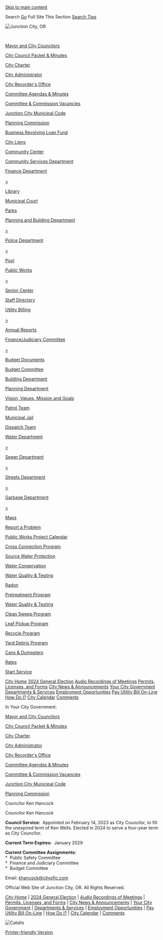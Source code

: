[Skip to main content](https://www.junctioncityoregon.gov/index.asp?Type=B_DIR&SEC=%7BDE110CDB-84B7-4ABF-A818-B97923C0627B%7D&DE=%7BDB6431DA-ED78-4068-8094-6C9281115026%7D%2F)

Search [Go](https:document.formSearch.submit%28%29;) Full Site This Section [Search Tips](https://search.avenet.net)  

![Junction City, OR](https://www.junctioncityoregon.gov/repository/designs/templates/GO_junctioncity-or/images/logo.png)

 

[Mayor and City Councilors](https://www.junctioncityoregon.gov/index.asp?Type=B_DIR&SEC=%7BDE110CDB-84B7-4ABF-A818-B97923C0627B%7D)

[City Council Packet &amp; Minutes](https://www.junctioncityoregon.gov/index.asp?Type=B_LIST&SEC=%7B949CB97C-4881-4C03-BE23-3E16203FA13D%7D)

[City Charter](https://www.junctioncityoregon.gov/index.asp?Type=B_LIST&SEC=%7B9626C7B8-5E24-4D52-96D9-25CAF8919BAC%7D)

[City Administrator](https://www.junctioncityoregon.gov/index.asp?Type=B_BASIC&SEC=%7B54254C2D-2D2C-4D3B-8092-C28763AA133B%7D)

[City Recorder's Office](https://www.junctioncityoregon.gov/index.asp?Type=B_BASIC&SEC=%7B812A4DF9-84EF-4743-98C2-E5BFBD5C6D91%7D)

[Committee Agendas &amp; Minutes](https://www.junctioncityoregon.gov/index.asp?Type=B_BASIC&SEC=%7B132BADE7-3F88-4D1A-8507-D3A4D5BD0883%7D)

[Committee &amp; Commission Vacancies](https://www.junctioncityoregon.gov/index.asp?Type=B_LIST&SEC=%7B22B25C02-54C3-47A9-A930-60B5A8ADEB42%7D)

[Junction City Municipal Code](https://www.junctioncityoregon.gov/index.asp?Type=B_BASIC&SEC=%7BF7B9B328-A92C-4F0B-BBFB-292555A66140%7D)

[Planning Commission](https://www.junctioncityoregon.gov/index.asp?Type=B_BASIC&SEC=%7BD970DFE8-8774-484D-8CFB-9A6D3CE44417%7D)

[Business Revolving Loan Fund](https://www.junctioncityoregon.gov/index.asp?Type=B_BASIC&SEC=%7BBE709F34-133B-43D2-84A0-2D27DF957B6E%7D)

[City Liens](https://www.junctioncityoregon.gov/index.asp?Type=B_BASIC&SEC=%7B3FA7FB90-4AB1-4B61-B383-54B23F90669D%7D)

[Community Center](https://www.junctioncityoregon.gov/index.asp?Type=B_BASIC&SEC=%7B0C3C6BF6-F155-4BA4-AFEF-5D9FFC43D37F%7D)

[Community Services Department](https://www.junctioncityoregon.gov/index.asp?Type=B_BASIC&SEC=%7B5A48E351-BF18-4E88-8B45-586AF34F4E14%7D)

[Finance Department  
\
&gt;](https://www.junctioncityoregon.gov/index.asp?Type=B_BASIC&SEC=%7BF8237BA7-1BE0-4885-AC6D-65906A053BBC%7D)

[Library](https://www.junctioncityoregon.gov/index.asp?Type=B_BASIC&SEC=%7B2FC2D5C6-0D84-4ED5-9C23-2F549A71329A%7D)

[Municipal Court](https://www.junctioncityoregon.gov/index.asp?Type=B_BASIC&SEC=%7B7A4022F1-FEF8-4B03-9574-970D86EB1C59%7D)

[Parks](https://www.junctioncityoregon.gov/index.asp?Type=B_PRGSRV&SEC=%7BF53E6BDD-F7F9-4DC2-8859-98B48B5EE2B0%7D)

[Planning and Building Department  
\
&gt;](https://www.junctioncityoregon.gov/index.asp?Type=B_BASIC&SEC=%7B8F559379-C783-4808-AE97-64B4CCF1C0EA%7D)

[Police Department  
\
&gt;](https://www.junctioncityoregon.gov/index.asp?Type=B_BASIC&SEC=%7B5818DBD5-14F1-4489-948F-7354EA0299F9%7D)

[Pool](https://www.junctioncityoregon.gov/index.asp?Type=B_PRGSRV&SEC=%7B04B55322-1F3A-49F0-9953-FDA680712B95%7D)

[Public Works  
\
&gt;](https://www.junctioncityoregon.gov/index.asp?Type=B_BASIC&SEC=%7BECD9D08B-5962-481E-98B4-5532ACB7CF23%7D)

[Senior Center](https://www.junctioncityoregon.gov/index.asp?Type=B_PRGSRV&SEC=%7BF8E9D959-D0BE-428D-B101-2D7B619E2D94%7D)

[Staff Directory](https://www.junctioncityoregon.gov/index.asp?Type=B_BASIC&SEC=%7B1FC9C5E4-D6D1-40E1-8D41-87FA41B70D43%7D)

[Utility Billing  
\
&gt;](https://www.junctioncityoregon.gov/index.asp?Type=B_BASIC&SEC=%7B19E84C2B-F4E5-4373-B69B-CDBAEFD485A9%7D)

[Annual Reports](https://www.junctioncityoregon.gov/index.asp?Type=B_BASIC&SEC=%7B9AF7B0F8-23C5-4517-ADDD-E2858EEA5629%7D)

[Finance/Judiciary Committee  
\
&gt;](https://www.junctioncityor.govoffice3.com/index.asp?Type=B_BASIC&SEC=%7B132BADE7-3F88-4D1A-8507-D3A4D5BD0883%7D&DE=%7BBDFC0C22-DAC8-4696-989E-02EB9B55FBA0%7D)

[Budget Documents](https://www.junctioncityoregon.gov/index.asp?Type=B_BASIC&SEC=%7B2ED5C11B-B259-4284-B5A2-AE4FBA44CBCA%7D)

[Budget Committee](https://www.junctioncityor.govoffice3.com/index.asp?Type=B_BASIC&SEC=%7B132BADE7-3F88-4D1A-8507-D3A4D5BD0883%7D&DE=%7B705DBA7D-74F1-4F69-A081-1DC4346E960E%7D)

[Building Department](https://www.junctioncityoregon.gov/index.asp?Type=B_BASIC&SEC=%7BABDD0B66-F85D-41F2-B2D2-0AAE92391132%7D)

[Planning Department](https://www.junctioncityoregon.gov/index.asp?Type=B_BASIC&SEC=%7B5F620604-8FE9-4A2C-82F9-15698044DFB0%7D)

[Vision, Values, Mission and Goals](https://www.junctioncityoregon.gov/index.asp?Type=B_BASIC&SEC=%7B444FD728-5B07-461A-B8E2-0F3DE67DCFFE%7D)

[Patrol Team](https://www.junctioncityoregon.gov/index.asp?Type=B_BASIC&SEC=%7BBC6E7447-F0B2-43D2-BC1D-05A3E693D12F%7D)

[Municipal Jail](https://www.junctioncityoregon.gov/index.asp?Type=B_BASIC&SEC=%7B59B97E4B-3A43-440B-A2F3-E938FCAA5CF8%7D)

[Dispatch Team](https://www.junctioncityoregon.gov/index.asp?Type=B_BASIC&SEC=%7BD828AF5F-39C9-4EC7-A377-EF97988822D2%7D)

[Water Department  
\
&gt;](https://www.junctioncityoregon.gov/index.asp?Type=B_BASIC&SEC=%7BF064AE8F-07C3-425A-A2B4-1171C660193B%7D)

[Sewer Department  
\
&gt;](https://www.junctioncityoregon.gov/index.asp?Type=B_BASIC&SEC=%7B60669195-134C-43B7-A0F6-6B061B7DA232%7D)

[Streets Department  
\
&gt;](https://www.junctioncityoregon.gov/index.asp?Type=B_BASIC&SEC=%7BD4724AB4-F51F-49AA-B0E5-DA6300DEFBB2%7D)

[Garbage Department  
\
&gt;](https://www.junctioncityoregon.gov/index.asp?Type=B_BASIC&SEC=%7B33EE5F2A-22A0-4856-BA28-7DBCC71172AC%7D)

[Maps](https://www.junctioncityoregon.gov/index.asp?Type=B_BASIC&SEC=%7B6B300EA1-A75F-498D-8A82-878E07A55E02%7D)

[Report a Problem](https://www.junctioncityoregon.gov/index.asp?Type=QUICKFORM&SEC=%7BB2878DFE-C6E7-453A-A928-1D8452A5577A%7D)

[Public Works Project Calendar](https://www.junctioncityoregon.gov/index.asp?Type=B_EV&SEC=%7B4E3B09FD-2DF7-4A2C-9160-E410B0F4EE6B%7D)

[Cross Connection Program](https://www.junctioncityoregon.gov/index.asp?Type=B_BASIC&SEC=%7BE6E99229-03DD-482C-873E-341FBA2A0CA2%7D)

[Source Water Protection](https://www.junctioncityoregon.gov/index.asp?Type=B_BASIC&SEC=%7B6471B279-C92A-4212-BD3D-B7E1AC5E84FA%7D)

[Water Conservation](https://www.junctioncityoregon.gov/index.asp?Type=B_BASIC&SEC=%7B6B8407CB-04AD-4E8E-9C25-A6DD7DB0B252%7D)

[Water Quality &amp; Testing](https://www.junctioncityoregon.gov/index.asp?Type=B_BASIC&SEC=%7B2FC324E4-CBCC-4D20-BF09-17E41C9C2556%7D)

[Radon](https://www.junctioncityoregon.gov/index.asp?Type=B_BASIC&SEC=%7BB564B98A-D449-4038-9A5D-F1DBC392C0AF%7D)

[Pretreatment Program](https://www.junctioncityoregon.gov/index.asp?Type=B_BASIC&SEC=%7B991DCB2E-AFE4-477D-BEC7-610AA90E3E72%7D)

[Water Quality &amp; Testing](https://www.junctioncityoregon.gov/index.asp?Type=B_BASIC&SEC=%7B18F20FE3-4F66-4B9D-B30A-F90979F8F258%7D)

[Clean Sweep Program](https://www.junctioncityoregon.gov/index.asp?Type=B_BASIC&SEC=%7B026468FB-CA08-42CE-A453-4764C24CA01A%7D)

[Leaf Pickup Program](https://www.junctioncityoregon.gov/index.asp?Type=B_BASIC&SEC=%7B99F3AB2F-DD23-47EB-B940-73BB364323AD%7D)

[Recycle Program](https://www.junctioncityoregon.gov/index.asp?Type=B_BASIC&SEC=%7B11A6809D-4D3E-4775-AE5E-59E8883F1EE2%7D)

[Yard Debris Program](https://www.junctioncityoregon.gov/index.asp?Type=B_BASIC&SEC=%7B71A90F33-C037-4130-A781-6E2B822D1574%7D)

[Cans &amp; Dumpsters](https://www.junctioncityoregon.gov/index.asp?Type=B_BASIC&SEC=%7BF9E9B2A7-95DB-4DC1-8A7E-13051654BF98%7D)

[Rates](https://www.junctioncityoregon.gov/index.asp?Type=B_BASIC&SEC=%7BD5C3F29D-E713-47B7-9994-92E0558A7D3D%7D)

[Start Service](https://www.junctioncityoregon.gov/index.asp?Type=B_BASIC&SEC=%7BC359A8CA-7A79-478C-B0EA-06219BF8FBB9%7D)

[City Home](https://www.junctioncityoregon.gov/index.asp?Type=NONE&SEC=%7B1447AA7B-62E8-4B5A-8747-7A7F323446F5%7D) [2024 General Election](https://www.junctioncityoregon.gov/index.asp?Type=B_BASIC&SEC=%7B28DA9704-1D6B-4DC0-8388-4FDA69A097F9%7D) [Audio Recordings of Meetings](https://www.junctioncityoregon.gov/index.asp?Type=B_BASIC&SEC=%7B35C8D692-0E69-4BAD-8C73-06211D8EE938%7D) [Permits, Licenses, and Forms](https://www.junctioncityoregon.gov/index.asp?Type=B_LIST&SEC=%7B22E9836D-50F2-412A-859F-A4EFC7B48611%7D) [City News &amp; Announcements](https://www.junctioncityoregon.gov/index.asp?Type=B_PR&SEC=%7BE5C891D4-54CA-4F61-81E6-4DA47116A761%7D) [Your City Government](https://www.junctioncityoregon.gov/index.asp?Type=B_BASIC&SEC=%7BEA0180BF-1874-4ACF-829E-DD847D6179DB%7D) [Departments &amp; Services](https://www.junctioncityoregon.gov/index.asp?Type=B_BASIC&SEC=%7BB95402DA-DFAE-4A96-9009-4A53BFDF65B7%7D) [Employment Opportunities](https://www.junctioncityoregon.gov/index.asp?Type=B_JOB&SEC=%7BD9FE8CBE-C6E2-4E5F-9205-B62F58838E5D%7D) [Pay Utility Bill On-Line](https://xpressbillpay.com/) [How Do I?](https://www.junctioncityoregon.gov/index.asp?Type=B_LIST&SEC=%7BE70B7F57-241C-47AC-822A-70259AA85104%7D) [City Calendar](https://www.junctioncityoregon.gov/index.asp?Type=B_EV&SEC=%7BDBBBC137-B177-4F33-B93F-6C93B7E722F4%7D) [Comments](https://www.junctioncityoregon.gov/index.asp?Type=QUICKFORM&SEC=%7BF8C5CC7C-CEFC-4216-8AF3-AB6E40B61C55%7D)

In Your City Government:

[Mayor and City Councilors](https://www.junctioncityoregon.gov/index.asp?Type=B_DIR&SEC=%7BDE110CDB-84B7-4ABF-A818-B97923C0627B%7D)

[City Council Packet &amp; Minutes](https://www.junctioncityoregon.gov/index.asp?Type=B_LIST&SEC=%7B949CB97C-4881-4C03-BE23-3E16203FA13D%7D)

[City Charter](https://www.junctioncityoregon.gov/index.asp?Type=B_LIST&SEC=%7B9626C7B8-5E24-4D52-96D9-25CAF8919BAC%7D)

[City Administrator](https://www.junctioncityoregon.gov/index.asp?Type=B_BASIC&SEC=%7B54254C2D-2D2C-4D3B-8092-C28763AA133B%7D)

[City Recorder's Office](https://www.junctioncityoregon.gov/index.asp?Type=B_BASIC&SEC=%7B812A4DF9-84EF-4743-98C2-E5BFBD5C6D91%7D)

[Committee Agendas &amp; Minutes](https://www.junctioncityoregon.gov/index.asp?Type=B_BASIC&SEC=%7B132BADE7-3F88-4D1A-8507-D3A4D5BD0883%7D)

[Committee &amp; Commission Vacancies](https://www.junctioncityoregon.gov/index.asp?Type=B_LIST&SEC=%7B22B25C02-54C3-47A9-A930-60B5A8ADEB42%7D)

[Junction City Municipal Code](https://www.junctioncityoregon.gov/index.asp?Type=B_BASIC&SEC=%7BF7B9B328-A92C-4F0B-BBFB-292555A66140%7D)

[Planning Commission](https://www.junctioncityoregon.gov/index.asp?Type=B_BASIC&SEC=%7BD970DFE8-8774-484D-8CFB-9A6D3CE44417%7D)

Councilor Ken Hancock

Councilor Ken Hancock

**Council Service:**  Appointed on February 14, 2023 as City Councilor, to fill the unexpired term of Ken Wells. Elected in 2024 to serve a four-year term as City Councilor. 

**Current Term Expires:**  January 2029

**Current Committee Assignments:**  
*  Public Safety Committee  
*  Finance and Judiciary Committee    
*  Budget Committee

Email: [khancock@cityofjc.com](mailto:khancock@cityofjc.com)

Official Web Site of Junction City, OR. All Rights Reserved.

[City Home](https://www.junctioncityoregon.gov/index.asp?Type=NONE&SEC=%7B1447AA7B-62E8-4B5A-8747-7A7F323446F5%7D) | [2024 General Election](https://www.junctioncityoregon.gov/index.asp?Type=B_BASIC&SEC=%7B28DA9704-1D6B-4DC0-8388-4FDA69A097F9%7D) | [Audio Recordings of Meetings](https://www.junctioncityoregon.gov/index.asp?Type=B_BASIC&SEC=%7B35C8D692-0E69-4BAD-8C73-06211D8EE938%7D) | [Permits, Licenses, and Forms](https://www.junctioncityoregon.gov/index.asp?Type=B_LIST&SEC=%7B22E9836D-50F2-412A-859F-A4EFC7B48611%7D) | [City News &amp; Announcements](https://www.junctioncityoregon.gov/index.asp?Type=B_PR&SEC=%7BE5C891D4-54CA-4F61-81E6-4DA47116A761%7D) | [Your City Government](https://www.junctioncityoregon.gov/index.asp?Type=B_BASIC&SEC=%7BEA0180BF-1874-4ACF-829E-DD847D6179DB%7D) | [Departments &amp; Services](https://www.junctioncityoregon.gov/index.asp?Type=B_BASIC&SEC=%7BB95402DA-DFAE-4A96-9009-4A53BFDF65B7%7D) | [Employment Opportunities](https://www.junctioncityoregon.gov/index.asp?Type=B_JOB&SEC=%7BD9FE8CBE-C6E2-4E5F-9205-B62F58838E5D%7D) | [Pay Utility Bill On-Line](https://xpressbillpay.com/) | [How Do I?](https://www.junctioncityoregon.gov/index.asp?Type=B_LIST&SEC=%7BE70B7F57-241C-47AC-822A-70259AA85104%7D) | [City Calendar](https://www.junctioncityoregon.gov/index.asp?Type=B_EV&SEC=%7BDBBBC137-B177-4F33-B93F-6C93B7E722F4%7D) | [Comments](https://www.junctioncityoregon.gov/index.asp?Type=QUICKFORM&SEC=%7BF8C5CC7C-CEFC-4216-8AF3-AB6E40B61C55%7D)

![Catalis](https://www.junctioncityoregon.gov/images/logos/catalis.png)

[Printer-friendly Version](https://www.junctioncityoregon.gov/index.asp?DE=%7BDB6431DA-ED78-4068-8094-6C9281115026%7D&SEC=%7BDE110CDB-84B7-4ABF-A818-B97923C0627B%7D&Type=B_DIR&Design=PrintView)